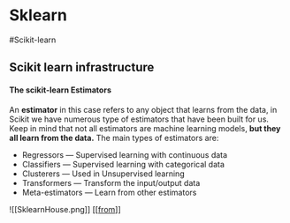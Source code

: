 # Sklearn
#Scikit-learn 

## Scikit learn infrastructure

#### The scikit-learn Estimators

An **estimator** in this case refers to any object that learns from the data, in Scikit we have numerous type of estimators that have been built for us. Keep in mind that not all estimators are machine learning models, **but they all learn from the data.** The main types of estimators are:

-   Regressors — Supervised learning with continuous data
-   Classifiers — Supervised learning with categorical data
-   Clusterers — Used in Unsupervised learning
-   Transformers — Transform the input/output data
-   Meta-estimators — Learn from other estimators

![[SklearnHouse.png]] [[[from](https://khalidgharib.medium.com/scikit-learn-infrastructure-2eb71beab80d)]]